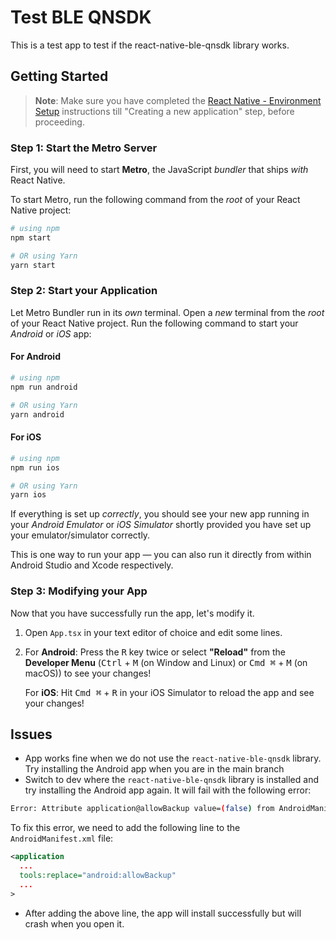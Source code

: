 # Test BLE QNSDK

This is a test app to test if the react-native-ble-qnsdk library works.

## Getting Started

> **Note**: Make sure you have completed the [React Native - Environment Setup](https://reactnative.dev/docs/environment-setup) instructions till "Creating a new application" step, before proceeding.

### Step 1: Start the Metro Server

First, you will need to start **Metro**, the JavaScript _bundler_ that ships _with_ React Native.

To start Metro, run the following command from the _root_ of your React Native project:

```bash
# using npm
npm start

# OR using Yarn
yarn start
```

### Step 2: Start your Application

Let Metro Bundler run in its _own_ terminal. Open a _new_ terminal from the _root_ of your React Native project. Run the following command to start your _Android_ or _iOS_ app:

#### For Android

```bash
# using npm
npm run android

# OR using Yarn
yarn android
```

#### For iOS

```bash
# using npm
npm run ios

# OR using Yarn
yarn ios
```

If everything is set up _correctly_, you should see your new app running in your _Android Emulator_ or _iOS Simulator_ shortly provided you have set up your emulator/simulator correctly.

This is one way to run your app — you can also run it directly from within Android Studio and Xcode respectively.

### Step 3: Modifying your App

Now that you have successfully run the app, let's modify it.

1. Open `App.tsx` in your text editor of choice and edit some lines.
2. For **Android**: Press the <kbd>R</kbd> key twice or select **"Reload"** from the **Developer Menu** (<kbd>Ctrl</kbd> + <kbd>M</kbd> (on Window and Linux) or <kbd>Cmd ⌘</kbd> + <kbd>M</kbd> (on macOS)) to see your changes!

   For **iOS**: Hit <kbd>Cmd ⌘</kbd> + <kbd>R</kbd> in your iOS Simulator to reload the app and see your changes!

## Issues

- App works fine when we do not use the `react-native-ble-qnsdk` library. Try installing the Android app when you are in the main branch
- Switch to dev where the `react-native-ble-qnsdk` library is installed and try installing the Android app again. It will fail with the following error:

```bash
Error: Attribute application@allowBackup value=(false) from AndroidManifest.xml:24:7-34 is also present at [com.github.YolandaQingniu:qnscalesdkX:2.10.0] AndroidManifest.xml:19:9-35 value=(true). Suggestion: add 'tools:replace="android:allowBackup"' to <application> element at AndroidManifest.xml:5:5-8:50 to override.

```

To fix this error, we need to add the following line to the `AndroidManifest.xml` file:

```xml
<application
  ...
  tools:replace="android:allowBackup"
  ...
>
```

- After adding the above line, the app will install successfully but will crash when you open it.
